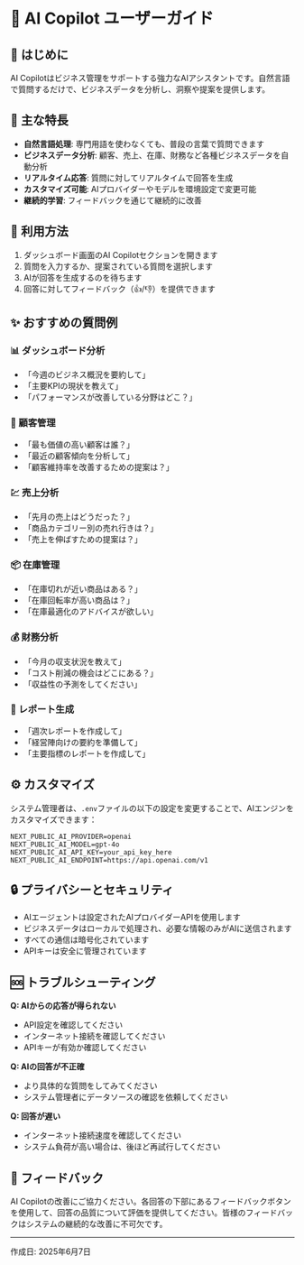 # 🤖 AI Copilot ユーザーガイド

## 🌟 はじめに

AI Copilotはビジネス管理をサポートする強力なAIアシスタントです。自然言語で質問するだけで、ビジネスデータを分析し、洞察や提案を提供します。

## 🚀 主な特長

- **自然言語処理**: 専門用語を使わなくても、普段の言葉で質問できます
- **ビジネスデータ分析**: 顧客、売上、在庫、財務など各種ビジネスデータを自動分析
- **リアルタイム応答**: 質問に対してリアルタイムで回答を生成
- **カスタマイズ可能**: AIプロバイダーやモデルを環境設定で変更可能
- **継続的学習**: フィードバックを通じて継続的に改善

## 💬 利用方法

1. ダッシュボード画面のAI Copilotセクションを開きます
2. 質問を入力するか、提案されている質問を選択します
3. AIが回答を生成するのを待ちます
4. 回答に対してフィードバック（👍/👎）を提供できます

## ✨ おすすめの質問例

### 📊 ダッシュボード分析
- 「今週のビジネス概況を要約して」
- 「主要KPIの現状を教えて」
- 「パフォーマンスが改善している分野はどこ？」

### 👥 顧客管理
- 「最も価値の高い顧客は誰？」
- 「最近の顧客傾向を分析して」
- 「顧客維持率を改善するための提案は？」

### 💹 売上分析
- 「先月の売上はどうだった？」
- 「商品カテゴリー別の売れ行きは？」
- 「売上を伸ばすための提案は？」

### 📦 在庫管理
- 「在庫切れが近い商品はある？」
- 「在庫回転率が高い商品は？」
- 「在庫最適化のアドバイスが欲しい」

### 💰 財務分析
- 「今月の収支状況を教えて」
- 「コスト削減の機会はどこにある？」
- 「収益性の予測をしてください」

### 📝 レポート生成
- 「週次レポートを作成して」
- 「経営陣向けの要約を準備して」
- 「主要指標のレポートを作成して」

## ⚙️ カスタマイズ

システム管理者は、`.env`ファイルの以下の設定を変更することで、AIエンジンをカスタマイズできます：

```
NEXT_PUBLIC_AI_PROVIDER=openai
NEXT_PUBLIC_AI_MODEL=gpt-4o
NEXT_PUBLIC_AI_API_KEY=your_api_key_here
NEXT_PUBLIC_AI_ENDPOINT=https://api.openai.com/v1
```

## 🔒 プライバシーとセキュリティ

- AIエージェントは設定されたAIプロバイダーAPIを使用します
- ビジネスデータはローカルで処理され、必要な情報のみがAIに送信されます
- すべての通信は暗号化されています
- APIキーは安全に管理されています

## 🆘 トラブルシューティング

**Q: AIからの応答が得られない**
- API設定を確認してください
- インターネット接続を確認してください
- APIキーが有効か確認してください

**Q: AIの回答が不正確**
- より具体的な質問をしてみてください
- システム管理者にデータソースの確認を依頼してください

**Q: 回答が遅い**
- インターネット接続速度を確認してください
- システム負荷が高い場合は、後ほど再試行してください

## 🔄 フィードバック

AI Copilotの改善にご協力ください。各回答の下部にあるフィードバックボタンを使用して、回答の品質について評価を提供してください。皆様のフィードバックはシステムの継続的な改善に不可欠です。

---

作成日: 2025年6月7日
